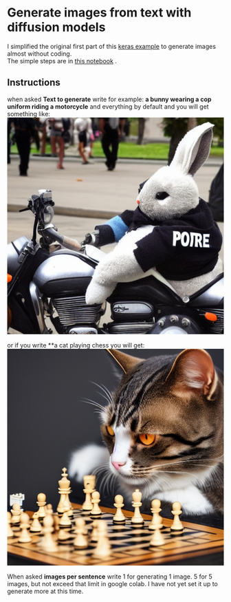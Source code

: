 # Generate images from text with diffusion models  
I simplified the original first part of this [keras example](https://keras.io/examples/generative/random_walks_with_stable_diffusion/) to generate images almost without coding.  
The simple steps are in [this notebook](https://github.com/bsaldivaremc2/diffusion-model-scripts/blob/main/generate-diffusion-images/generate_images_interactively.ipynb) .   

## Instructions  
when asked **Text to generate** write for example: **a bunny wearing a cop uniform riding a motorcycle** and everything by default and you will get something like:  ![ ](images/generated_image_20221018-040329_0.jpg  "Cop bunny")

or if you write **a cat playing chess you will get:   
![ ](images/generated_image_20221018-040436_4.jpg  "cat chess")

When asked **images per sentence** write 1 for generating 1 image. 5 for 5 images, but not exceed that limit in google colab. I have not yet set it up to generate more at this time.
